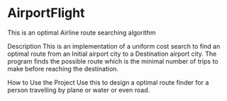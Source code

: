 # AirportFlight

This is an optimal Airline route searching algorithm


Description
This is an implementation of a uniform cost search to find an optimal route from an Initial airport city to a Destination airport city.
The program finds the possible route which is the minimal number of trips to make before reaching the destination.


How to Use the Project
Use this to design a optimal route finder for a person travelling by plane or water or even road.
